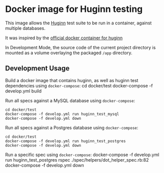 Docker image for Huginn testing
=================================================

This image allows the [Huginn](https://github.com/huginn/huginn) test suite to be run in a container, against multiple databases.

It was inspired by the [official docker container for huginn](https://hub.docker.com/r/huginn/huginn)

In Development Mode, the source code of the current project directory is mounted as a volume overlaying the packaged `/app` directory.

## Development Usage

Build a docker image that contains huginn, as well as huginn test dependencies using `docker-compose`:
    cd docker/test
    docker-compose -f develop.yml build

Run all specs against a MySQL database using `docker-compose`:

    cd docker/test
    docker-compose -f develop.yml run huginn_test_mysql
    docker-compose -f develop.yml down

Run all specs against a Postgres database using `docker-compose`:

    cd docker/test
    docker-compose -f develop.yml run huginn_test_postgres
    docker-compose -f develop.yml down

Run a specific spec using `docker-compose`:
    docker-compose -f develop.yml run huginn_test_postgres rspec ./spec/helpers/dot_helper_spec.rb:82
    docker-compose -f develop.yml down
